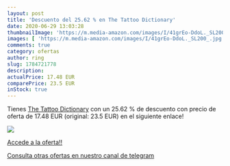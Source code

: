```yaml
---
layout: post
title: 'Descuento del 25.62 % en The Tattoo Dictionary'
date: 2020-06-29 13:03:28
thumbnailImage: 'https://m.media-amazon.com/images/I/41grEo-DdoL._SL200_.jpg'
images: [ 'https://m.media-amazon.com/images/I/41grEo-DdoL._SL200_.jpg' ]
comments: true
category: ofertas
author: ring
slug: 1784721778
description:
actualPrice: 17.48 EUR
comparePrice: 23.5 EUR
inStock: true
---
```


Tienes [The Tattoo Dictionary](https://www.amazon.com/dp/1784721778/?tag=redken08-20) con un 25.62 % de descuento con precio de oferta de 17.48 EUR (original: 23.5 EUR) en el siguiente enlace!

[![](https://m.media-amazon.com/images/I/41grEo-DdoL._SL200_.jpg)](https://www.amazon.com/dp/1784721778/?tag=redken08-20)

[Accede a la oferta!!](https://www.amazon.com/dp/1784721778/?tag=redken08-20)

[Consulta otras ofertas en nuestro canal de telegram](https://t.me/s/ofertas25)

